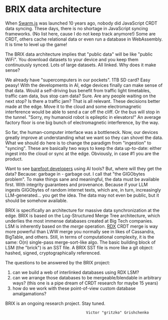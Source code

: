 #   BRIX data architecture

When [Swarm.js][s] was launched 10 years ago, nobody did JavaScript CRDT data syncing.
These days, there is no shortage in JavaScript syncing frameworks. (No list here,
cause I do not keep track anymore!) Some are CRDT, others cache relational data 
or even run a database in WebAssembly. It is time to level up the game!

The BRIX data architecture implies that "public data" will be like "public WiFi".
You download datasets to your device and you keep them continuously synced.
Lots of large datasets. All linked. Why does it make sense?

We already have "supercomputers in our pockets". 1TB SD card? Easy peasy!
With the developments in AI, edge devices finally can make sense of that data.
Would a self-driving bus benefit from traffic light timetables, traffic cam
data, bus stop cam data? Sure. Are any people waiting on the next stop? 
Is there a traffic jam? That is all relevant. These decisions better made at 
the edge. Move it to the cloud and some electromagnetic interference would 
be able to send a car off the cliff. Or the bus will stop in the tunnel.
"Sorry, my humanoid robot is epileptic in elevators!" An average factory
floor is one big bunch of electromagnetic interference, by the way.

So far, the human-computer interface was a bottleneck. Now, our devices greatly 
improve at understanding what we want so they can shovel the data.
What we should do here is to change the paradigm from "ingestion" to "syncing".
These are basically two ways to keep the data up-to-date: either ingest into 
the cloud or sync at the edge. Obviously, in case #1 you are the product.

Want to see [barefoot developers][b] using AI tools? But, where will they get 
the data? Because: garbage in - garbage out. I call that "the GIGObytes problem".
To make things sane and meaningful, the data must be available first.
With integrity guarantees and provenance. Because if your LLM ingests GIGObytes
of random internet texts, which are, in turn, increasingly LLM-generated... 
you get the idea. The data may not even be public, but it should be somehow
available.

BRIX is specifically an architecture for massive data synchronization at the edge.
BRIX is based on the Log-Structured Merge Tree architecture, which underlies
the most immense databases created at Big Tech companies. LSM is inherently based
on the *merge* operation. [RDX][r] CRDT merge is way more powerful than LWW merge 
you normally see in likes of Cassandra, BigTable, and others. Still, in terms of 
computational complexity, it is the same: O(n) single-pass merge-sort-like algo.
The basic building block of LSM (the "brick") is an SST file. A BRIX SST file is 
more like a git object: hashed, signed, cryptographically referenced.

The questions to be answered by the BRIX project:

 1. can we build a web of interlinked databases using RDX LSM?
 2. can we arrange those databases to be mergeable/blendable in arbitrary ways?
    (this one is a pipe dream of CRDT research for maybe 15 years)
 3. how do we work with these point-of-view custom database amalgamations?

BRIX is an ongoing research project. Stay tuned.

                                        Victor "gritzko" Grishchenko

[s]: http://github.com/gritzko/swarm
[b]: https://maggieappleton.com/home-cooked-software
[r]: ../rdx/
